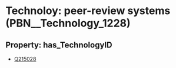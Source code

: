 # Technoloy: __peer-review systems__ (PBN__Technology_1228)

## Property: has_TechnologyID

* [Q215028](Q215028)

